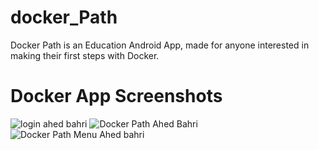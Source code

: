 # docker_Path
Docker Path is an Education Android App, made for anyone interested in making their first steps with Docker.

# Docker App Screenshots

![login ahed bahri](https://user-images.githubusercontent.com/17449630/95447264-61a6e900-0959-11eb-8e09-a4ed461266bd.jpg)
![Docker Path Ahed Bahri](https://user-images.githubusercontent.com/17449630/95447265-623f7f80-0959-11eb-87b9-592cdeae9fe0.jpg)
![Docker Path Menu Ahed bahri](https://user-images.githubusercontent.com/17449630/95447260-610e5280-0959-11eb-9ed0-bf593e86a8c4.jpg)
